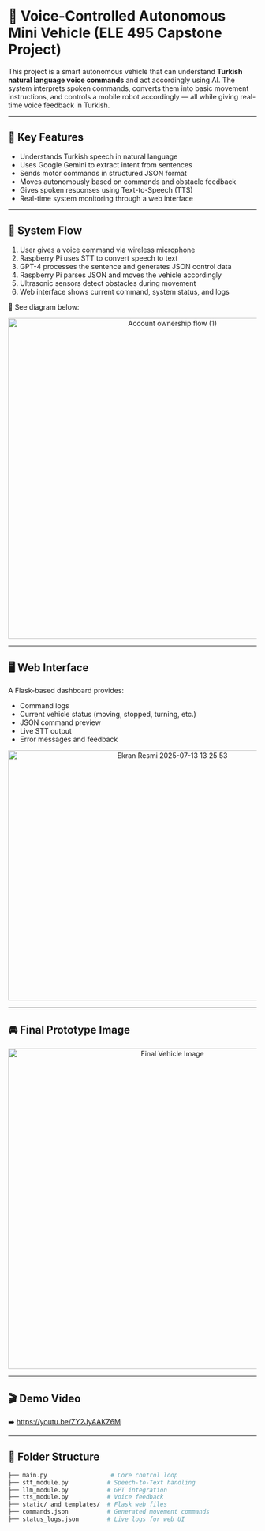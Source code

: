# 🚗 Voice-Controlled Autonomous Mini Vehicle (ELE 495 Capstone Project)

This project is a smart autonomous vehicle that can understand **Turkish natural language voice commands** and act accordingly using AI. The system interprets spoken commands, converts them into basic movement instructions, and controls a mobile robot accordingly — all while giving real-time voice feedback in Turkish.

---

## 🎯 Key Features

- Understands Turkish speech in natural language  
- Uses Google Gemini to extract intent from sentences  
- Sends motor commands in structured JSON format  
- Moves autonomously based on commands and obstacle feedback  
- Gives spoken responses using Text-to-Speech (TTS)  
- Real-time system monitoring through a web interface

---

## 🧠 System Flow

1. User gives a voice command via wireless microphone  
2. Raspberry Pi uses STT to convert speech to text  
3. GPT-4 processes the sentence and generates JSON control data  
4. Raspberry Pi parses JSON and moves the vehicle accordingly  
5. Ultrasonic sensors detect obstacles during movement  
6. Web interface shows current command, system status, and logs  

📌 See diagram below:
<p align="center">
  <img width="650" alt="Account ownership flow (1)" src="https://github.com/user-attachments/assets/4ff87375-291d-4656-a9ba-2594944288f4" />
</p>



---

## 🖥 Web Interface

A Flask-based dashboard provides:

- Command logs  
- Current vehicle status (moving, stopped, turning, etc.)  
- JSON command preview  
- Live STT output  
- Error messages and feedback
<p align="center">
  <img width="650" height="507" alt="Ekran Resmi 2025-07-13 13 25 53" src="https://github.com/user-attachments/assets/7418f97b-9aa6-446d-b5d4-93619dc0f78d" />
</p>

---

## 🚘 Final Prototype Image

<p align="center">
  <img width="650" alt="Final Vehicle Image" src="https://github.com/user-attachments/assets/cad90b9d-c54d-490d-a50d-123af8b792b4"  />
</p>



---

## 🎬 Demo Video

➡️ https://youtu.be/ZY2JyAAKZ6M

---

## 📁 Folder Structure

```bash
├── main.py                  # Core control loop
├── stt_module.py           # Speech-to-Text handling
├── llm_module.py           # GPT integration
├── tts_module.py           # Voice feedback
├── static/ and templates/  # Flask web files
├── commands.json           # Generated movement commands
├── status_logs.json        # Live logs for web UI
